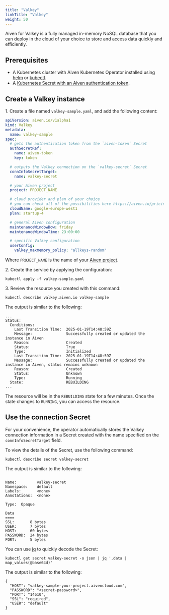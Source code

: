 ```yaml
---
title: "Valkey"
linkTitle: "Valkey"
weight: 50
---
```


Aiven for Valkey is a fully managed in-memory NoSQL database that you can deploy in the cloud of your choice to store and access data quickly and efficiently.

## Prerequisites

* A Kubernetes cluster with Aiven Kubernetes Operator installed using [helm](../installation/helm.md) or [kubectl](../installation/kubectl.md).
* A [Kubernetes Secret with an Aiven authentication token](../authentication.md).

## Create a Valkey instance

1\. Create a file named `valkey-sample.yaml`, and add the following content:

```yaml
apiVersion: aiven.io/v1alpha1
kind: Valkey
metadata:
  name: valkey-sample
spec:
  # gets the authentication token from the `aiven-token` Secret
  authSecretRef:
    name: aiven-token
    key: token

  # outputs the Valkey connection on the `valkey-secret` Secret
  connInfoSecretTarget:
    name: valkey-secret

  # your Aiven project
  project: PROJECT_NAME

  # cloud provider and plan of your choice
  # you can check all of the possibilities here https://aiven.io/pricing
  cloudName: google-europe-west1
  plan: startup-4

  # general Aiven configuration
  maintenanceWindowDow: friday
  maintenanceWindowTime: 23:00:00

  # specific Valkey configuration
  userConfig:
    valkey_maxmemory_policy: "allkeys-random"
```
Where `PROJECT_NAME` is the name of your [Aiven project](https://aiven.io/docs/platform/concepts/orgs-units-projects#projects).

2\. Create the service by applying the configuration:

```shell
kubectl apply -f valkey-sample.yaml
```

3\. Review the resource you created with this command:

```shell
kubectl describe valkey.aiven.io valkey-sample
```

The output is similar to the following:

```{ .shell .no-copy }
...
Status:
  Conditions:
    Last Transition Time:  2025-01-19T14:48:59Z
    Message:               Successfully created or updated the instance in Aiven
    Reason:                Created
    Status:                True
    Type:                  Initialized
    Last Transition Time:  2025-01-19T14:48:59Z
    Message:               Successfully created or updated the instance in Aiven, status remains unknown
    Reason:                Created
    Status:                Unknown
    Type:                  Running
  State:                   REBUILDING
...
```

The resource will be in the `REBUILDING` state for a few minutes. Once the state changes to `RUNNING`, you can access the resource.

## Use the connection Secret

For your convenience, the operator automatically stores the Valkey connection information in a Secret created with the
name specified on the `connInfoSecretTarget` field.

To view the details of the Secret, use the following command:

```shell
kubectl describe secret valkey-secret
```

The output is similar to the following:

```{ .shell .no-copy }

Name:         valkey-secret
Namespace:    default
Labels:       <none>
Annotations:  <none>

Type:  Opaque

Data
====
SSL:       8 bytes
USER:      7 bytes
HOST:      60 bytes
PASSWORD:  24 bytes
PORT:      5 bytes
```

You can use [jq](https://github.com/jqlang/jq) to quickly decode the Secret:

```shell
kubectl get secret valkey-secret -o json | jq '.data | map_values(@base64d)'
```

The output is similar to the following:

```{ .shell .no-copy }
{
  "HOST": "valkey-sample-your-project.aivencloud.com",
  "PASSWORD": "<secret-password>",
  "PORT": "14610",
  "SSL": "required",
  "USER": "default"
}
```
